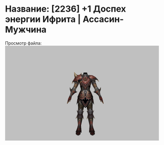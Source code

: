 # Название: [2236] +1 Доспех энергии Ифрита | Ассасин-Мужчина

Просмотр файла:
![p060020.png](p060020.png)